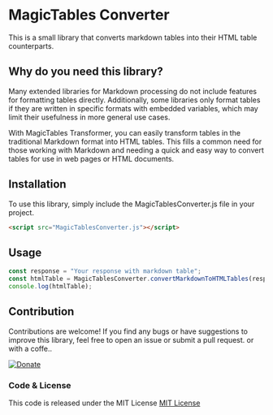 # MagicTables Converter

This is a small library that converts markdown tables into their HTML table counterparts.

## Why do you need this library?

Many extended libraries for Markdown processing do not include features for formatting tables directly. Additionally, some libraries only format tables if they are written in specific formats with embedded variables, which may limit their usefulness in more general use cases.

With MagicTables Transformer, you can easily transform tables in the traditional Markdown format into HTML tables. This fills a common need for those working with Markdown and needing a quick and easy way to convert tables for use in web pages or HTML documents.


## Installation
To use this library, simply include the MagicTablesConverter.js file in your project.

```html
<script src="MagicTablesConverter.js"></script>
```
## Usage

```javascript
const response = "Your response with markdown table";
const htmlTable = MagicTablesConverter.convertMarkdownToHTMLTables(response);
console.log(htmlTable);
```

## Contribution
Contributions are welcome! If you find any bugs or have suggestions to improve this library, feel free to open an issue or submit a pull request. or with a coffe..


[![Donate](https://img.shields.io/badge/Donate-PayPal-green.svg)](https://www.paypal.me/borjaoteroferreira)

### Code & License
This code is released under the MIT License
[MIT License](https://github.com/BorjaOteroFerreira/MagicTables/blob/main/LICENSE)


